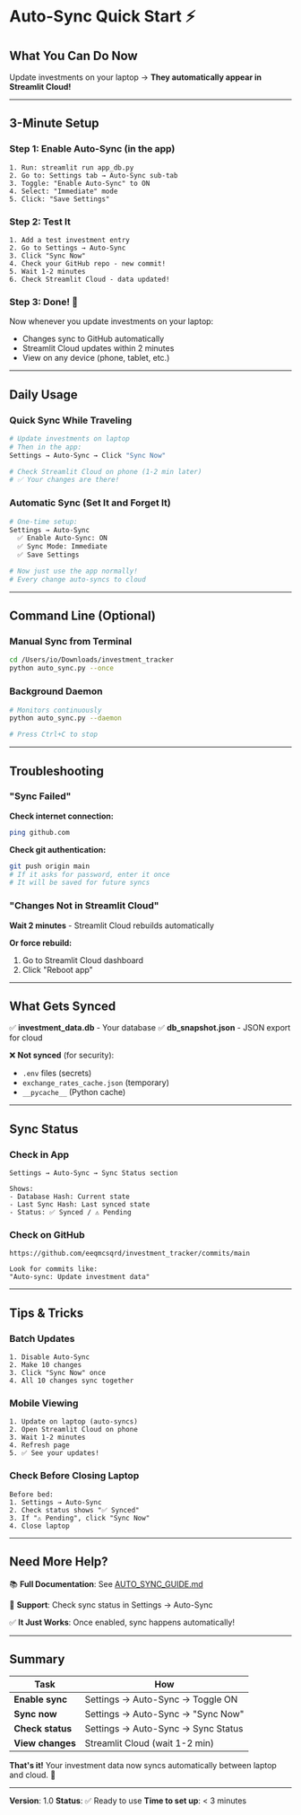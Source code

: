 # Auto-Sync Quick Start ⚡

## What You Can Do Now

Update investments on your laptop → **They automatically appear in Streamlit Cloud!**

---

## 3-Minute Setup

### Step 1: Enable Auto-Sync (in the app)

```
1. Run: streamlit run app_db.py
2. Go to: Settings tab → Auto-Sync sub-tab
3. Toggle: "Enable Auto-Sync" to ON
4. Select: "Immediate" mode
5. Click: "Save Settings"
```

### Step 2: Test It

```
1. Add a test investment entry
2. Go to Settings → Auto-Sync
3. Click "Sync Now"
4. Check your GitHub repo - new commit!
5. Wait 1-2 minutes
6. Check Streamlit Cloud - data updated!
```

### Step 3: Done! 🎉

Now whenever you update investments on your laptop:
- Changes sync to GitHub automatically
- Streamlit Cloud updates within 2 minutes
- View on any device (phone, tablet, etc.)

---

## Daily Usage

### Quick Sync While Traveling

```bash
# Update investments on laptop
# Then in the app:
Settings → Auto-Sync → Click "Sync Now"

# Check Streamlit Cloud on phone (1-2 min later)
# ✅ Your changes are there!
```

### Automatic Sync (Set It and Forget It)

```bash
# One-time setup:
Settings → Auto-Sync
  ✅ Enable Auto-Sync: ON
  ✅ Sync Mode: Immediate
  ✅ Save Settings

# Now just use the app normally!
# Every change auto-syncs to cloud
```

---

## Command Line (Optional)

### Manual Sync from Terminal

```bash
cd /Users/io/Downloads/investment_tracker
python auto_sync.py --once
```

### Background Daemon

```bash
# Monitors continuously
python auto_sync.py --daemon

# Press Ctrl+C to stop
```

---

## Troubleshooting

### "Sync Failed"

**Check internet connection:**
```bash
ping github.com
```

**Check git authentication:**
```bash
git push origin main
# If it asks for password, enter it once
# It will be saved for future syncs
```

### "Changes Not in Streamlit Cloud"

**Wait 2 minutes** - Streamlit Cloud rebuilds automatically

**Or force rebuild:**
1. Go to Streamlit Cloud dashboard
2. Click "Reboot app"

---

## What Gets Synced

✅ **investment_data.db** - Your database
✅ **db_snapshot.json** - JSON export for cloud

❌ **Not synced** (for security):
- `.env` files (secrets)
- `exchange_rates_cache.json` (temporary)
- `__pycache__` (Python cache)

---

## Sync Status

### Check in App

```
Settings → Auto-Sync → Sync Status section

Shows:
- Database Hash: Current state
- Last Sync Hash: Last synced state
- Status: ✅ Synced / ⚠️ Pending
```

### Check on GitHub

```
https://github.com/eeqmcsqrd/investment_tracker/commits/main

Look for commits like:
"Auto-sync: Update investment data"
```

---

## Tips & Tricks

### Batch Updates

```
1. Disable Auto-Sync
2. Make 10 changes
3. Click "Sync Now" once
4. All 10 changes sync together
```

### Mobile Viewing

```
1. Update on laptop (auto-syncs)
2. Open Streamlit Cloud on phone
3. Wait 1-2 minutes
4. Refresh page
5. ✅ See your updates!
```

### Check Before Closing Laptop

```
Before bed:
1. Settings → Auto-Sync
2. Check status shows "✅ Synced"
3. If "⚠️ Pending", click "Sync Now"
4. Close laptop
```

---

## Need More Help?

📚 **Full Documentation**: See [AUTO_SYNC_GUIDE.md](AUTO_SYNC_GUIDE.md)

🔧 **Support**: Check sync status in Settings → Auto-Sync

✅ **It Just Works**: Once enabled, sync happens automatically!

---

## Summary

| Task | How |
|------|-----|
| **Enable sync** | Settings → Auto-Sync → Toggle ON |
| **Sync now** | Settings → Auto-Sync → "Sync Now" |
| **Check status** | Settings → Auto-Sync → Sync Status |
| **View changes** | Streamlit Cloud (wait 1-2 min) |

**That's it!** Your investment data now syncs automatically between laptop and cloud. 🎉

---

**Version**: 1.0
**Status**: ✅ Ready to use
**Time to set up**: < 3 minutes
